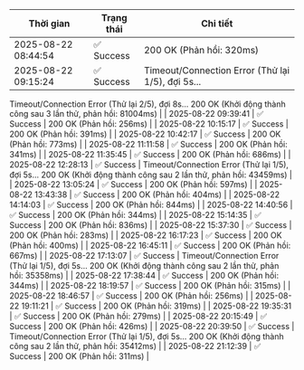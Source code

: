 | Thời gian | Trạng thái | Chi tiết |
|---|---|---|
| 2025-08-22 08:44:54 | ✅ Success | 200 OK (Phản hồi: 320ms) |
| 2025-08-22 09:15:24 | ✅ Success | Timeout/Connection Error (Thử lại 1/5), đợi 5s...
Timeout/Connection Error (Thử lại 2/5), đợi 8s...
200 OK (Khởi động thành công sau 3 lần thử, phản hồi: 81004ms) |
| 2025-08-22 09:39:41 | ✅ Success | 200 OK (Phản hồi: 256ms) |
| 2025-08-22 10:15:17 | ✅ Success | 200 OK (Phản hồi: 391ms) |
| 2025-08-22 10:42:17 | ✅ Success | 200 OK (Phản hồi: 773ms) |
| 2025-08-22 11:11:58 | ✅ Success | 200 OK (Phản hồi: 341ms) |
| 2025-08-22 11:35:45 | ✅ Success | 200 OK (Phản hồi: 686ms) |
| 2025-08-22 12:28:13 | ✅ Success | Timeout/Connection Error (Thử lại 1/5), đợi 5s...
200 OK (Khởi động thành công sau 2 lần thử, phản hồi: 43459ms) |
| 2025-08-22 13:05:24 | ✅ Success | 200 OK (Phản hồi: 597ms) |
| 2025-08-22 13:43:38 | ✅ Success | 200 OK (Phản hồi: 404ms) |
| 2025-08-22 14:14:03 | ✅ Success | 200 OK (Phản hồi: 844ms) |
| 2025-08-22 14:40:56 | ✅ Success | 200 OK (Phản hồi: 344ms) |
| 2025-08-22 15:14:35 | ✅ Success | 200 OK (Phản hồi: 836ms) |
| 2025-08-22 15:37:30 | ✅ Success | 200 OK (Phản hồi: 283ms) |
| 2025-08-22 16:17:23 | ✅ Success | 200 OK (Phản hồi: 400ms) |
| 2025-08-22 16:45:11 | ✅ Success | 200 OK (Phản hồi: 667ms) |
| 2025-08-22 17:13:07 | ✅ Success | Timeout/Connection Error (Thử lại 1/5), đợi 5s...
200 OK (Khởi động thành công sau 2 lần thử, phản hồi: 35358ms) |
| 2025-08-22 17:38:44 | ✅ Success | 200 OK (Phản hồi: 344ms) |
| 2025-08-22 18:19:57 | ✅ Success | 200 OK (Phản hồi: 315ms) |
| 2025-08-22 18:46:57 | ✅ Success | 200 OK (Phản hồi: 256ms) |
| 2025-08-22 19:11:21 | ✅ Success | 200 OK (Phản hồi: 319ms) |
| 2025-08-22 19:35:31 | ✅ Success | 200 OK (Phản hồi: 279ms) |
| 2025-08-22 20:15:49 | ✅ Success | 200 OK (Phản hồi: 426ms) |
| 2025-08-22 20:39:50 | ✅ Success | Timeout/Connection Error (Thử lại 1/5), đợi 5s...
200 OK (Khởi động thành công sau 2 lần thử, phản hồi: 35412ms) |
| 2025-08-22 21:12:39 | ✅ Success | 200 OK (Phản hồi: 311ms) |
